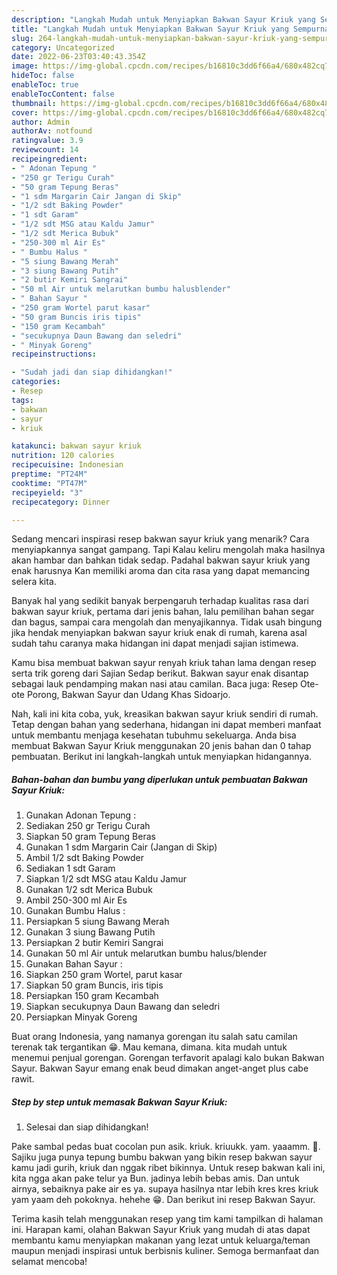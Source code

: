 ```yaml
---
description: "Langkah Mudah untuk Menyiapkan Bakwan Sayur Kriuk yang Sempurna, Buat Buka Puasa Bisa Manjain Lidah"
title: "Langkah Mudah untuk Menyiapkan Bakwan Sayur Kriuk yang Sempurna, Buat Buka Puasa Bisa Manjain Lidah"
slug: 264-langkah-mudah-untuk-menyiapkan-bakwan-sayur-kriuk-yang-sempurna-buat-buka-puasa-bisa-manjain-lidah
category: Uncategorized
date: 2022-06-23T03:40:43.354Z
image: https://img-global.cpcdn.com/recipes/b16810c3dd6f66a4/680x482cq70/bakwan-sayur-kriuk-foto-resep-utama.jpg
hideToc: false
enableToc: true
enableTocContent: false
thumbnail: https://img-global.cpcdn.com/recipes/b16810c3dd6f66a4/680x482cq70/bakwan-sayur-kriuk-foto-resep-utama.jpg
cover: https://img-global.cpcdn.com/recipes/b16810c3dd6f66a4/680x482cq70/bakwan-sayur-kriuk-foto-resep-utama.jpg
author: Admin
authorAv: notfound
ratingvalue: 3.9
reviewcount: 14
recipeingredient:
- " Adonan Tepung "
- "250 gr Terigu Curah"
- "50 gram Tepung Beras"
- "1 sdm Margarin Cair Jangan di Skip"
- "1/2 sdt Baking Powder"
- "1 sdt Garam"
- "1/2 sdt MSG atau Kaldu Jamur"
- "1/2 sdt Merica Bubuk"
- "250-300 ml Air Es"
- " Bumbu Halus "
- "5 siung Bawang Merah"
- "3 siung Bawang Putih"
- "2 butir Kemiri Sangrai"
- "50 ml Air untuk melarutkan bumbu halusblender"
- " Bahan Sayur "
- "250 gram Wortel parut kasar"
- "50 gram Buncis iris tipis"
- "150 gram Kecambah"
- "secukupnya Daun Bawang dan seledri"
- " Minyak Goreng"
recipeinstructions:

- "Sudah jadi dan siap dihidangkan!"
categories:
- Resep
tags:
- bakwan
- sayur
- kriuk

katakunci: bakwan sayur kriuk 
nutrition: 120 calories
recipecuisine: Indonesian
preptime: "PT24M"
cooktime: "PT47M"
recipeyield: "3"
recipecategory: Dinner

---
```



Sedang mencari inspirasi resep bakwan sayur kriuk yang menarik? Cara menyiapkannya sangat gampang. Tapi Kalau keliru mengolah maka hasilnya akan hambar dan bahkan tidak sedap. Padahal bakwan sayur kriuk yang enak harusnya Kan memiliki aroma dan cita rasa yang dapat memancing selera kita.


Banyak hal yang sedikit banyak berpengaruh terhadap kualitas rasa dari bakwan sayur kriuk, pertama dari jenis bahan, lalu pemilihan bahan segar dan bagus, sampai cara mengolah dan menyajikannya. Tidak usah bingung jika hendak menyiapkan bakwan sayur kriuk enak di rumah, karena asal sudah tahu caranya maka hidangan ini dapat menjadi sajian istimewa.

Kamu bisa membuat bakwan sayur renyah kriuk tahan lama dengan resep serta trik goreng dari Sajian Sedap berikut. Bakwan sayur enak disantap sebagai lauk pendamping makan nasi atau camilan. Baca juga: Resep Ote-ote Porong, Bakwan Sayur dan Udang Khas Sidoarjo.


Nah, kali ini kita coba, yuk, kreasikan bakwan sayur kriuk sendiri di rumah. Tetap dengan bahan yang sederhana, hidangan ini dapat memberi manfaat untuk membantu menjaga kesehatan tubuhmu sekeluarga. Anda bisa membuat Bakwan Sayur Kriuk menggunakan 20 jenis bahan dan 0 tahap pembuatan. Berikut ini langkah-langkah untuk menyiapkan hidangannya.

<!--inarticleads1-->

##### Bahan-bahan dan bumbu yang diperlukan untuk pembuatan Bakwan Sayur Kriuk:

1. Gunakan  Adonan Tepung :
1. Sediakan 250 gr Terigu Curah
1. Siapkan 50 gram Tepung Beras
1. Gunakan 1 sdm Margarin Cair (Jangan di Skip)
1. Ambil 1/2 sdt Baking Powder
1. Sediakan 1 sdt Garam
1. Siapkan 1/2 sdt MSG atau Kaldu Jamur
1. Gunakan 1/2 sdt Merica Bubuk
1. Ambil 250-300 ml Air Es
1. Gunakan  Bumbu Halus :
1. Persiapkan 5 siung Bawang Merah
1. Gunakan 3 siung Bawang Putih
1. Persiapkan 2 butir Kemiri Sangrai
1. Gunakan 50 ml Air untuk melarutkan bumbu halus/blender
1. Gunakan  Bahan Sayur :
1. Siapkan 250 gram Wortel, parut kasar
1. Siapkan 50 gram Buncis, iris tipis
1. Persiapkan 150 gram Kecambah
1. Siapkan secukupnya Daun Bawang dan seledri
1. Persiapkan  Minyak Goreng


Buat orang Indonesia, yang namanya gorengan itu salah satu camilan terenak tak tergantikan 😁. Mau kemana, dimana. kita mudah untuk menemui penjual gorengan. Gorengan terfavorit apalagi kalo bukan Bakwan Sayur. Bakwan Sayur emang enak beud dimakan anget-anget plus cabe rawit. 

<!--inarticleads2-->

##### Step by step untuk memasak Bakwan Sayur Kriuk:


1. Selesai dan siap dihidangkan!

Pake sambal pedas buat cocolan pun asik. kriuk. kriuukk. yam. yaaamm. 🤤. Sajiku juga punya tepung bumbu bakwan yang bikin resep bakwan sayur kamu jadi gurih, kriuk dan nggak ribet bikinnya. Untuk resep bakwan kali ini, kita ngga akan pake telur ya Bun. jadinya lebih bebas amis. Dan untuk airnya, sebaiknya pake air es ya. supaya hasilnya ntar lebih kres kres kriuk yam yaam deh pokoknya. hehehe 😁. Dan berikut ini resep Bakwan Sayur. 

Terima kasih telah menggunakan resep yang tim kami tampilkan di halaman ini. Harapan kami, olahan Bakwan Sayur Kriuk yang mudah di atas dapat membantu kamu menyiapkan makanan yang lezat untuk keluarga/teman maupun menjadi inspirasi untuk berbisnis kuliner. Semoga bermanfaat dan selamat mencoba!
